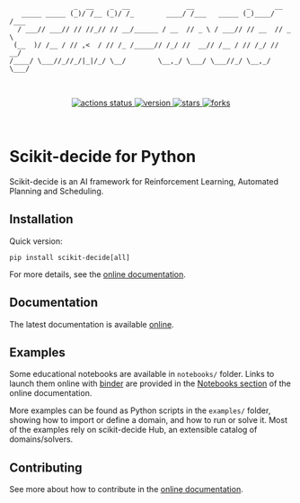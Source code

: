 
                    _  __    _  __              __             _      __
       _____ _____ (_)/ /__ (_)/ /_        ____/ /___   _____ (_)____/ /___
      / ___// ___// // //_// // __/______ / __  // _ \ / ___// // __  // _ \
     (__  )/ /__ / // ,<  / // /_ /_____// /_/ //  __// /__ / // /_/ //  __/
    /____/ \___//_//_/|_|/_/ \__/        \__,_/ \___/ \___//_/ \__,_/ \___/

<br>
<p align="center">
  <a href="https://github.com/airbus/scikit-decide/actions?query=workflow%3Abuild_test_deploy">
    <img src="https://img.shields.io/github/workflow/status/airbus/scikit-decide/build_test_deploy?logo=github&label=CI%20status" alt="actions status">
  </a>
  <a href="https://github.com/airbus/scikit-decide/tags">
    <img src="https://img.shields.io/github/tag/airbus/scikit-decide.svg?label=current%20version" alt="version">
  </a>
  <a href="https://github.com/airbus/scikit-decide/stargazers">
    <img src="https://img.shields.io/github/stars/airbus/scikit-decide.svg" alt="stars">
  </a>
  <a href="https://github.com/airbus/scikit-decide/network">
    <img src="https://img.shields.io/github/forks/airbus/scikit-decide.svg" alt="forks">
  </a>
</p>
<br>

# Scikit-decide for Python

Scikit-decide is an AI framework for Reinforcement Learning, Automated Planning and Scheduling.

## Installation

Quick version:
```shell
pip install scikit-decide[all]
```
For more details, see the [online documentation](https://airbus.github.io/scikit-decide/install).

## Documentation

The latest documentation is available [online](https://airbus.github.io/scikit-decide).

## Examples

Some educational notebooks are available in `notebooks/` folder.
Links to launch them online with [binder](https://mybinder.org/) are provided in the
[Notebooks section](https://airbus.github.io/scikit-decide/notebooks) of the online documentation.

More examples can be found as Python scripts in the `examples/` folder, showing how to import or define a domain,
and how to run or solve it. Most of the examples rely on scikit-decide Hub, an extensible catalog of domains/solvers.

## Contributing

See more about how to contribute in the [online documentation](https://airbus.github.io/scikit-decide/contribute).
